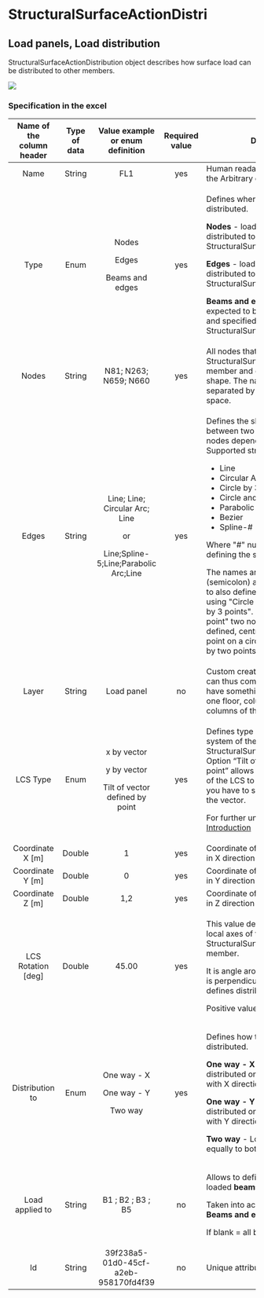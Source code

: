 # StructuralSurfaceActionDistri

## Load panels, Load distribution

StructuralSurfaceActionDistribution object describes how surface load can be distributed to other members.

![](../.gitbook/assets/41\_structuralsurfaceactiondistribution.gif)

### Specification in the excel

| **Name of the column header** | **Type of data** |                            **Value example or enum definition**                            | **Required value** | **Description**                                                                                                                                                                                                                                                                                                                                                                                                                                                                                                                                                                                                                                               |
| :---------------------------: | :--------------: | :----------------------------------------------------------------------------------------: | :----------------: | ------------------------------------------------------------------------------------------------------------------------------------------------------------------------------------------------------------------------------------------------------------------------------------------------------------------------------------------------------------------------------------------------------------------------------------------------------------------------------------------------------------------------------------------------------------------------------------------------------------------------------------------------------------- |
|              Name             |      String      |                                             FL1                                            |         yes        | Human readable unique name of the Arbitrary definition                                                                                                                                                                                                                                                                                                                                                                                                                                                                                                                                                                                                        |
|              Type             |       Enum       |              <p>Nodes</p><p></p><p>Edges</p><p></p><p>Beams and edges<br></p>              |         yes        | <p>Defines where the load should be distributed.</p><p><strong>Nodes</strong> - load is expected to be distributed to nodes of StructuralSurfaceActionDistribution</p><p><strong></strong></p><p><strong>Edges</strong> - load is expected to be distributed to edges of StructuralSurfaceActionDistribution</p><p><strong></strong></p><p><strong>Beams and edges</strong> - load is expected to be distributed to edges and specified beams of StructuralSurfaceActionDistribution<br></p>                                                                                                                                                                  |
|             Nodes             |      String      |                                    N81; N263; N659; N660                                   |         yes        | All nodes that belongs to StructuralSurfaceActionDistribution member and defines its geometric shape. The names of the nodes are separated by ; (semicolon) and space.                                                                                                                                                                                                                                                                                                                                                                                                                                                                                        |
|             Edges             |      String      | <p>Line; Line; Circular Arc; Line</p><p>or</p><p>Line;Spline-5;Line;Parabolic Arc;Line</p> |         yes        | <p>Defines the shape of the curve between two next nodes (or more nodes depends on edge type). Supported strings are:</p><ul><li>Line</li><li>Circular Arc</li><li>Circle by 3 points</li><li>Circle and Point</li><li>Parabolic arc</li><li>Bezier</li><li>Spline-#</li></ul><p>Where "#" number of nodes defining the spline</p><p>The names are separated by ; (semicolon) and space. It possible to also define circle geometry by using "Circle and Point" or "Circle by 3 points". In case of "Circle and point" two nodes have to be defined, centre of the circle and a point on a circle. The circle defined by two points is always horizontal.</p> |
|             Layer             |      String      |                                         Load panel                                         |         no         | Custom created layer. The layer can thus comprise entities that have something in common (e.g. one floor, columns of one floor, columns of the same length, etc.)                                                                                                                                                                                                                                                                                                                                                                                                                                                                                             |
|            LCS Type           |       Enum       |  <p>x by vector</p><p></p><p>y by vector</p><p></p><p>Tilt of vector defined by point</p>  |         yes        | <p>Defines type of the local coordinate system of the StructuralSurfaceActionDistribution. Option “Tilt of vector defined by point” allows change of orientation of the LCS to one point. For this, you have to specify coordinates of the vector.</p><p>For further understanding see [Introduction](../getting-started/introduction.md)</p>                                                                                                                                                                                                                                                                                            |
|       Coordinate X \[m]       |      Double      |                                              1                                             |         yes        | Coordinate of the vector of the LCS in X direction                                                                                                                                                                                                                                                                                                                                                                                                                                                                                                                                                                                                            |
|       Coordinate Y \[m]       |      Double      |                                              0                                             |         yes        | Coordinate of the vector of the LCS in Y direction                                                                                                                                                                                                                                                                                                                                                                                                                                                                                                                                                                                                            |
|       Coordinate Z \[m]       |      Double      |                                             1,2                                            |         yes        | Coordinate of the vector of the LCS in Z direction                                                                                                                                                                                                                                                                                                                                                                                                                                                                                                                                                                                                            |
|      LCS Rotation \[deg]      |      Double      |                                            45.00                                           |         yes        | <p>This value defines the rotation of local axes of the StructuralSurfaceActionDistribution member.</p><p>It is angle around Z axis (axis which is perpendicular to plane) and defines distribution angle.</p><p>Positive value = anti clock wise.</p>                                                                                                                                                                                                                                                                                                                                                                                                        |
|        Distribution to        |       Enum       |              <p>One way - X</p><p></p><p>One way - Y</p><p></p><p>Two way</p>              |         yes        | <p>Defines how the load will be distributed.</p><p><strong></strong></p><p><strong>One way - X</strong> - Load will be distributed only to members parallel with X direction (X axis of LCS)</p><p><strong></strong></p><p><strong>One way - Y</strong> - Load will be distributed only to members parallel with Y direction (Y axis of LCS)</p><p><strong></strong></p><p><strong>Two way</strong> - Load will be distributed equally to both directions</p>                                                                                                                                                                                                 |
|        Load applied to        |      String      |                                      B1 ; B2 ; B3 ; B5                                     |         no         | <p>Allows to define the subset of loaded <strong>beams</strong>.</p><p>Taken into account only if <strong>Type = Beams and edges</strong></p><p>If blank = all beams are loaded</p>                                                                                                                                                                                                                                                                                                                                                                                                                                                                           |
|               Id              |      String      |                            39f238a5-01d0-45cf-a2eb-958170fd4f39                            |         no         | Unique attribute designation                                                                                                                                                                                                                                                                                                                                                                                                                                                                                                                                                                                                                                  |
